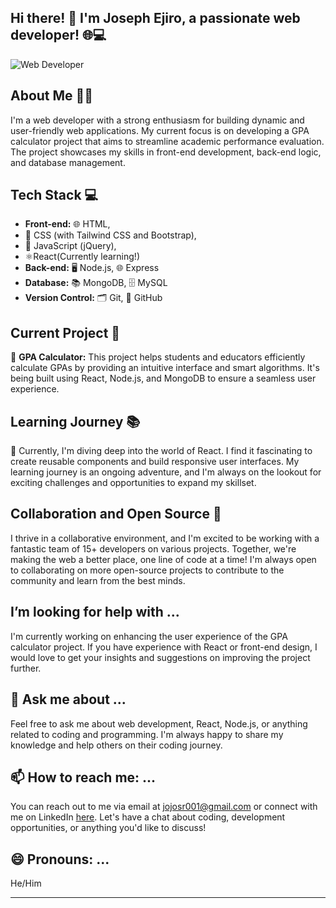## Hi there! 👋 I'm Joseph Ejiro, a passionate web developer! 🌐💻

![Web Developer](https://twitter.com/josycodes_/header_photo)

## About Me 🧑‍💻

I'm a web developer with a strong enthusiasm for building dynamic and user-friendly web applications. My current focus is on developing a GPA calculator project that aims to streamline academic performance evaluation. The project showcases my skills in front-end development, back-end logic, and database management.

## Tech Stack 💻

- **Front-end:** 🌐 HTML,
- 🎨 CSS (with Tailwind CSS and Bootstrap),
-  🚀 JavaScript (jQuery),
-  ⚛️React(Currently learning!)
- **Back-end:** 🖥️ Node.js, 🌐 Express
- **Database:** 📚 MongoDB, 🗄️ MySQL
- **Version Control:** 🗂️ Git, 🐙 GitHub

## Current Project 🚀

🎯 **GPA Calculator:** This project helps students and educators efficiently calculate GPAs by providing an intuitive interface and smart algorithms. It's being built using React, Node.js, and MongoDB to ensure a seamless user experience.

## Learning Journey 📚

🌱 Currently, I'm diving deep into the world of React. I find it fascinating to create reusable components and build responsive user interfaces. My learning journey is an ongoing adventure, and I'm always on the lookout for exciting challenges and opportunities to expand my skillset.

## Collaboration and Open Source 💬

I thrive in a collaborative environment, and I'm excited to be working with a fantastic team of 15+ developers on various projects. Together, we're making the web a better place, one line of code at a time! I'm always open to collaborating on more open-source projects to contribute to the community and learn from the best minds.

## I’m looking for help with ...

I'm currently working on enhancing the user experience of the GPA calculator project. If you have experience with React or front-end design, I would love to get your insights and suggestions on improving the project further.

## 💬 Ask me about ...

Feel free to ask me about web development, React, Node.js, or anything related to coding and programming. I'm always happy to share my knowledge and help others on their coding journey.

## 📫 How to reach me: ...

You can reach out to me via email at jojosr001@gmail.com or connect with me on LinkedIn [here](https://linkedin.com/comm/mynetwork/discovery-see-all?usecase=PEOPLE_FOLLOWS&followMember=joseph-ejiro-165097239). Let's have a chat about coding, development opportunities, or anything you'd like to discuss!

## 😄 Pronouns: ...

He/Him

---


